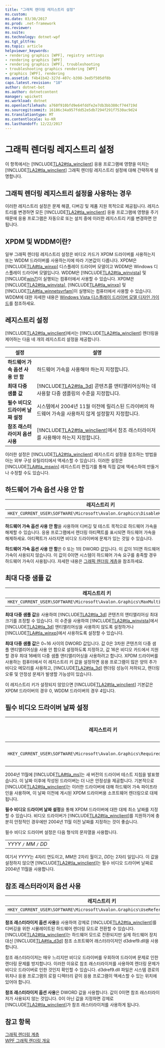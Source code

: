 ```yaml
---
title: "그래픽 렌더링 레지스트리 설정"
ms.custom: 
ms.date: 03/30/2017
ms.prod: .net-framework
ms.reviewer: 
ms.suite: 
ms.technology: dotnet-wpf
ms.tgt_pltfrm: 
ms.topic: article
helpviewer_keywords:
- rendering graphics [WPF], registry settings
- rendering graphics [WPF]
- rendering graphics [WPF], troubleshooting
- troubleshooting graphics rendering [WPF]
- graphics [WPF], rendering
ms.assetid: f4b41b42-327d-407c-b398-3ed5f505df8b
caps.latest.revision: "18"
author: dotnet-bot
ms.author: dotnetcontent
manager: wpickett
ms.workload: dotnet
ms.openlocfilehash: a760f910bfd9e64fddfe2e7db3bb380cf744719d
ms.sourcegitcommit: 16186c34a957fdd52e5db7294f291f7530ac9d24
ms.translationtype: MT
ms.contentlocale: ko-KR
ms.lasthandoff: 12/22/2017
---
```

# <a name="graphics-rendering-registry-settings"></a>그래픽 렌더링 레지스트리 설정
이 항목에서는 [!INCLUDE[TLA2#tla_winclient](../../../../includes/tla2sharptla-winclient-md.md)] 응용 프로그램에 영향을 미치는 [!INCLUDE[TLA2#tla_winclient](../../../../includes/tla2sharptla-winclient-md.md)] 그래픽 렌더링 레지스트리 설정에 대해 간략하게 설명합니다.  
  

  
<a name="overview"></a>   
## <a name="when-to-use-graphics-rendering-registry-settings"></a>그래픽 렌더링 레지스트리 설정을 사용하는 경우  
 이러한 레지스트리 설정은 문제 해결, 디버깅 및 제품 지원 목적으로 제공됩니다. 레지스트리를 변경하면 모든 [!INCLUDE[TLA2#tla_winclient](../../../../includes/tla2sharptla-winclient-md.md)] 응용 프로그램에 영향을 주기 때문에 응용 프로그램은 자동으로 또는 설치 중에 이러한 레지스트리 키를 변경하면 안 됩니다.  
  
<a name="xpdmandwddm"></a>   
## <a name="what-are-xpdm-and-wddm"></a>XPDM 및 WDDM이란?  
 일부 그래픽 렌더링 레지스트리 설정은 비디오 카드가 XPDM 드라이버를 사용하는지 또는 WDDM 드라이버를 사용하는지에 따라 기본값이 다릅니다. XPDM은 [!INCLUDE[TLA#tla_winxp](../../../../includes/tlasharptla-winxp-md.md)] 디스플레이 드라이버 모델이고 WDDM은 Windows 디스플레이 드라이버 모델입니다. WDDM은 [!INCLUDE[TLA2#tla_winvista](../../../../includes/tla2sharptla-winvista-md.md)] 및 [!INCLUDE[win7](../../../../includes/win7-md.md)]이 실행되는 컴퓨터에서 사용할 수 있습니다. XPDM은 [!INCLUDE[TLA2#tla_winvista](../../../../includes/tla2sharptla-winvista-md.md)], [!INCLUDE[TLA#tla_winxp](../../../../includes/tlasharptla-winxp-md.md)] 및 [!INCLUDE[TLA#tla_winnetsvrfam](../../../../includes/tlasharptla-winnetsvrfam-md.md)]이 실행되는 컴퓨터에서 사용할 수 있습니다. WDDM에 대한 자세한 내용은 [Windows Vista 디스플레이 드라이버 모델 디자인 가이드](http://go.microsoft.com/fwlink/?LinkId=178394)를 참조하세요.  
  
<a name="registry_settings"></a>   
## <a name="registry-settings"></a>레지스트리 설정  
 [!INCLUDE[TLA2#tla_winclient](../../../../includes/tla2sharptla-winclient-md.md)]에서는 [!INCLUDE[TLA2#tla_winclient](../../../../includes/tla2sharptla-winclient-md.md)] 렌더링을 제어하는 다음 네 개의 레지스트리 설정을 제공합니다.  
  
|설정|설명|  
|-------------|-----------------|  
|**하드웨어 가속 옵션 사용 안 함**|하드웨어 가속을 사용해야 하는지 지정합니다.|  
|**최대 다중 샘플 값**|[!INCLUDE[TLA2#tla_3d](../../../../includes/tla2sharptla-3d-md.md)] 콘텐츠를 앤티앨리어싱하는 데 사용할 다중 샘플링의 수준을 지정합니다.|  
|**필수 비디오 드라이버 날짜 설정**|시스템에서 2004년 11월 이전에 릴리스된 드라이버의 하드웨어 가속을 사용하지 않게 설정할지 지정합니다.|  
|**참조 래스터라이저 옵션 사용**|[!INCLUDE[TLA2#tla_winclient](../../../../includes/tla2sharptla-winclient-md.md)]에서 참조 래스터라이저를 사용해야 하는지 지정합니다.|  
  
 이러한 설정은 [!INCLUDE[TLA2#tla_winclient](../../../../includes/tla2sharptla-winclient-md.md)] 레지스트리 설정을 참조하는 방법을 아는 외부 구성 유틸리티에서 액세스할 수 있습니다. 이러한 설정은 [!INCLUDE[TLA#tla_mswin](../../../../includes/tlasharptla-mswin-md.md)] 레지스트리 편집기를 통해 직접 값에 액세스하여 만들거나 수정할 수도 있습니다.  
  
<a name="disablehardwareacceleration"></a>   
## <a name="disable-hardware-acceleration-option"></a>하드웨어 가속 옵션 사용 안 함  
  
|레지스트리 키|값 형식|  
|------------------|----------------|  
|`HKEY_CURRENT_USER\SOFTWARE\Microsoft\Avalon.Graphics\DisableHWAcceleration`|DWORD|  
  
 **하드웨어 가속 옵션 사용 안 함**을 사용하여 디버깅 및 테스트 목적으로 하드웨어 가속을 해제할 수 있습니다. 응용 프로그램에서 렌더링 아티팩트를 표시되면 하드웨어 가속을 해제하세요. 아티팩트가 사라지면 비디오 드라이버에 문제가 있는 것일 수 있습니다.  
  
 **하드웨어 가속 옵션 사용 안 함**은 0 또는 1의 DWORD 값입니다. 이 값이 1이면 하드웨어 가속이 사용되지 않습니다. 이 값이 0이면 시스템이 하드웨어 가속 요구를 충족할 경우 하드웨어 가속이 사용됩니다. 자세한 내용은 [그래픽 렌더링 계층](../../../../docs/framework/wpf/advanced/graphics-rendering-tiers.md)을 참조하세요.  
  
<a name="maxmultisample"></a>   
## <a name="maximum-multisample-value"></a>최대 다중 샘플 값  
  
|레지스트리 키|값 형식|  
|------------------|----------------|  
|`HKEY_CURRENT_USER\SOFTWARE\Microsoft\Avalon.Graphics\MaxMultisampleType`|DWORD|  
  
 **최대 다중 샘플 값**을 사용하여 [!INCLUDE[TLA2#tla_3d](../../../../includes/tla2sharptla-3d-md.md)] 콘텐츠의 앤티앨리어싱 최대 크기를 조정할 수 있습니다. 이 수준을 사용하여 [!INCLUDE[TLA2#tla_winvista](../../../../includes/tla2sharptla-winvista-md.md)]에서 [!INCLUDE[TLA2#tla_3d](../../../../includes/tla2sharptla-3d-md.md)] 앤티앨리어싱을 사용하지 않도록 설정하거나 [!INCLUDE[TLA#tla_winxp](../../../../includes/tlasharptla-winxp-md.md)]에서 사용하도록 설정할 수 있습니다.  
  
 **최대 다중 샘플 값**은 0~16 사이의 DWORD 값입니다. 값 0은 3차원 콘텐츠의 다중 샘플 앤티앨리어싱을 사용 안 함으로 설정하도록 지정하고, 값 16은 비디오 카드에서 지원할 경우 최대 16배의 다중 샘플 앤티앨리어싱을 사용하려고 합니다. XPDM 드라이버를 사용하는 컴퓨터에서 이 레지스트리 키 값을 설정하면 응용 프로그램이 많은 양의 추가 비디오 메모리를 사용하고, [!INCLUDE[TLA2#tla_3d](../../../../includes/tla2sharptla-3d-md.md)] 렌더링 성능이 저하되고, 렌더링 오류 및 안정성 문제가 발생할 가능성이 있습니다.  
  
 이 레지스트리 키가 설정되지 않았으면 [!INCLUDE[TLA2#tla_winclient](../../../../includes/tla2sharptla-winclient-md.md)] 기본값은 XPDM 드라이버의 경우 0, WDDM 드라이버의 경우 4입니다.  
  
<a name="requiredvideodriverdatesetting"></a>   
## <a name="required-video-driver-date-setting"></a>필수 비디오 드라이버 날짜 설정  
  
|레지스트리 키|값 형식|  
|------------------|----------------|  
|`HKEY_CURRENT_USER\SOFTWARE\Microsoft\Avalon.Graphics\RequiredVideoDriverDate`|문자열|  
  
 2004년 11월에 [!INCLUDE[TLA#tla_ms](../../../../includes/tlasharptla-ms-md.md)]는 새 버전의 드라이버 테스트 지침을 발표했습니다. 이 날짜 이후에 작성된 드라이버는 더 나은 안정성을 제공합니다. 기본적으로 [!INCLUDE[TLA2#tla_winclient](../../../../includes/tla2sharptla-winclient-md.md)]는 이러한 드라이버에 대해 하드웨어 가속 파이프라인을 사용하며, 이 날짜 이전에 게시된 XPDM 드라이버용 소프트웨어 렌더링으로 대체됩니다.  
  
 **필수 비디오 드라이버 날짜 설정**을 통해 XPDM 드라이버에 대한 대체 최소 날짜를 지정할 수 있습니다. 비디오 드라이버가 [!INCLUDE[TLA2#tla_winclient](../../../../includes/tla2sharptla-winclient-md.md)]를 지원하기에 충분히 안정적인 경우에만 2004년 11월 이전 날짜를 지정하는 것이 좋습니다.  
  
 필수 비디오 드라이버 설정은 다음 형식의 문자열을 사용합니다.  
  
||  
|-|  
|*YYYY* `/` *MM* `/` *DD*|  
  
 여기서 *YYYY*는 4자리 연도이고, *MM*은 2자리 월이고, *DD*는 2자리 일입니다. 이 값을 설정하지 않으면 [!INCLUDE[TLA2#tla_winclient](../../../../includes/tla2sharptla-winclient-md.md)]는 필수 비디오 드라이버 날짜로 2004년 11월을 사용합니다.  
  
<a name="usereferencerasterizeroption"></a>   
## <a name="use-reference-rasterizer-option"></a>참조 래스터라이저 옵션 사용  
  
|레지스트리 키|값 형식|  
|------------------|----------------|  
|`HKEY_CURRENT_USER\SOFTWARE\Microsoft\Avalon.Graphics\UseReferenceRasterizer`|DWORD|  
  
 **참조 래스터라이저 옵션 사용**을 사용하여 강제로 [!INCLUDE[TLA2#tla_winclient](../../../../includes/tla2sharptla-winclient-md.md)]를 디버깅을 위한 시뮬레이트된 하드웨어 렌더링 모드로 전환할 수 있습니다. [!INCLUDE[TLA2#tla_winclient](../../../../includes/tla2sharptla-winclient-md.md)]는 하드웨어 모드로 전환되지만 실제 하드웨어 장치 대신 [!INCLUDE[TLA#tla_d3d](../../../../includes/tlasharptla-d3d-md.md)] 참조 소프트웨어 래스터라이저인 d3dref9.dll을 사용합니다.  
  
 참조 래스터라이저는 매우 느리지만 비디오 드라이버를 우회하여 드라이버 문제로 인한 렌더링 문제를 방지합니다. 이러한 이유로 참조 래스터라이저를 사용하여 렌더링 문제가 비디오 드라이버로 인한 것인지 확인할 수 있습니다. d3dref9.dll 파일은 시스템 경로의 위치나 응용 프로그램의 로컬 디렉터리 같이 응용 프로그램이 액세스할 수 있는 위치에 있어야 합니다.  
  
 **참조 래스터라이저 옵션 사용**은 DWORD 값을 사용합니다. 값이 0이면 참조 래스터라이저가 사용되지 않는 것입니다. 0이 아닌 값을 지정하면 강제로 [!INCLUDE[TLA2#tla_winclient](../../../../includes/tla2sharptla-winclient-md.md)]가 참조 래스터라이저를 사용하게 됩니다.  
  
## <a name="see-also"></a>참고 항목  
 [그래픽 렌더링 계층](../../../../docs/framework/wpf/advanced/graphics-rendering-tiers.md)  
 [WPF 그래픽 렌더링 개요](../../../../docs/framework/wpf/graphics-multimedia/wpf-graphics-rendering-overview.md)
